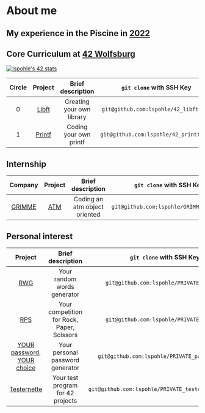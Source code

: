 # About me

## My experience in the Piscine in [2022](https://de.linkedin.com/posts/42wolfsburg_meet-the-pisciners-of-42-wolfsburg-lea-activity-7001888943784787968-BH_N)

## Core Curriculum at [42 Wolfsburg](https://42wolfsburg.de/)

[![lspohle's 42 stats](https://badge42.vercel.app/api/v2/clc39o9vg00590flgbemnvaab/stats?cursusId=21&coalitionId=150)](https://github.com/JaeSeoKim/badge42) 

| Circle | Project |         Brief description  | `git clone` with SSH Key | Language | OS | Score   |Status |
|:------:|:-------:|:--------------------------:|:--------:|:--------:|:--:|:------:|:-----:|
| 0      | [Libft](https://github.com/lspohle/libft)   | Creating your own library   |`git@github.com:lspohle/42_libft.git`| C        | macOS|125%  |  ✅|
| 1      | [Printf](https://github.com/lspohle/ft_printf)  |Coding your own printf      |`git@github.com:lspohle/42_printf.git`| C        | macOS|104%      |  ✅|

## Internship

| Company | Project       |         Brief description      | `git clone` with SSH Key | Language | OS |  Status |
|:-------:|:-------------:|:------------------------------:|:--------:|:--------:|:--:|:------:|
|[GRIMME](https://grimme.com/de)   |[ATM](https://github.com/lspohle/atm)            |Coding an atm object oriented   |`git@github.com:lspohle/GRIMME_atm.git`| C#       | macOS|✅      |

## Personal interest

| Project       |         Brief description      | `git clone` with SSH Key | Language | OS |  Status |
|:-------------:|:------------------------------:|:--------:|:--------:|:--:|:------:|
|[RWG](https://github.com/lspohle/random_words_generator)|Your random words generator | `git@github.com:lspohle/PRIVATE_rwg.git`| C        | macOS|✅      |
|[RPS](https://github.com/lspohle/PRIVATE_rps)|Your competition for Rock, Paper, Scissors |`git@github.com:lspohle/PRIVATE_rps.git`| C        | macOS|✅      |
|[YOUR password, YOUR choice](https://github.com/lspohle/PRIVATE_password)|Your personal password generator |`git@github.com:lspohle/PRIVATE_password.git`| C        | macOS|✅      |
|[Testernette](https://github.com/lspohle/42_testernette)|Your test program for 42 projects |`git@github.com:lspohle/PRIVATE_testernette_42.git`| C        | macOS|✅      |
